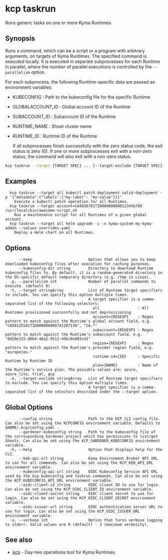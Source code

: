 # kcp taskrun
Runs generic tasks on one or more Kyma Runtimes.

## Synopsis

Runs a command, which can be a script or a program with arbitrary arguments, on targets of Kyma Runtimes.
The specified command is executed locally. It is executed in separate subprocesses for each Runtime in parallel, where the number of parallel executions is controlled by the `--parallelism` option.

For each subprocess, the following Runtime-specific data are passed as environment variables:
  - KUBECONFIG       : Path to the kubeconfig file for the specific Runtime
  - GLOBALACCOUNT_ID : Global account ID of the Runtime
  - SUBACCOUNT_ID    : Subaccount ID of the Runtime
  - RUNTIME_NAME     : Shoot cluster name
  - RUNTIME_ID       : Runtime ID of the Runtime

	If all subprocesses finish successfully with the zero status code, the exit status is zero (0). If one or more subprocesses exit with a non-zero status, the command will also exit with a non-zero status.

```bash
kcp taskrun --target {TARGET SPEC} ... [--target-exclude {TARGET SPEC} ...] COMMAND [ARGS ...] [flags]
```

## Examples

```
  kcp taskrun --target all kubectl patch deployment valid-deployment -p '{"metadata":{"labels":{"my-label": "my-value"}}}'
    Execute a kubectl patch operation for all Runtimes.
  kcp taskrun --target account=CA4836781TID000000000123456789 /usr/local/bin/awesome-script.sh
    Run a maintenance script for all Runtimes of a given global account.
  kcp taskrun --target all helm upgrade -i -n kyma-system my-kyma-addon --values overrides.yaml
    Deploy a Helm chart on all Runtimes.
```

## Options

```
      --keep                         Option that allows you to keep downloaded kubeconfig files after execution for caching purposes.
      --kubeconfig-dir string        Directory to download Runtime kubeconfig files to. By default, it is a random-generated directory in the OS-specific default temporary directory (e.g. /tmp in Linux).
  -p, --parallelism int              Number of parallel commands to execute. (default 8)
  -t, --target stringArray           List of Runtime target specifiers to include. You can specify this option multiple times.
                                     A target specifier is a comma-separated list of the following selectors:
                                       all                 : All Runtimes provisioned successfully and not deprovisioning
                                       account={REGEXP}    : Regex pattern to match against the Runtime's global account field, e.g. "CA50125541TID000000000741207136", "CA.*"
                                       subaccount={REGEXP} : Regex pattern to match against the Runtime's subaccount field, e.g. "0d20e315-d0b4-48a2-9512-49bc8eb03cd1"
                                       region={REGEXP}     : Regex pattern to match against the Runtime's provider region field, e.g. "europe|eu-"
                                       runtime-id={ID}     : Specific Runtime by Runtime ID
                                       plan={NAME}         : Name of the Runtime's service plan. The possible values are: azure, azure_lite, trial, gcp
  -e, --target-exclude stringArray   List of Runtime target specifiers to exclude. You can specify this option multiple times.
                                     A target specifier is a comma-separated list of the selectors described under the --target option.
```

## Global Options

```
      --config string                Path to the KCP CLI config file. Can also be set using the KCPCONFIG environment variable. Defaults to $HOME/.kcp/config.yaml .
      --gardener-kubeconfig string   Path to the kubeconfig file of the corresponding Gardener project which has permissions to list/get Shoots. Can also be set using the KCP_GARDENER_KUBECONFIG environment variable.
  -h, --help                         Option that displays help for the CLI.
      --keb-api-url string           Kyma Environment Broker API URL to use for all commands. Can also be set using the KCP_KEB_API_URL environment variable.
      --kubeconfig-api-url string    OIDC Kubeconfig Service API URL used by the kcp kubeconfig and taskrun commands. Can also be set using the KCP_KUBECONFIG_API_URL environment variable.
      --oidc-client-id string        OIDC client ID to use for login. Can also be set using the KCP_OIDC_CLIENT_ID environment variable.
      --oidc-client-secret string    OIDC client secret to use for login. Can also be set using the KCP_OIDC_CLIENT_SECRET environment variable.
      --oidc-issuer-url string       OIDC authentication server URL to use for login. Can also be set using the KCP_OIDC_ISSUER_URL environment variable.
  -v, --verbose int                  Option that turns verbose logging to stderr. Valid values are 0 (default) - 3 (maximum verbosity).
```

## See also

* [kcp](kcp.md)	 - Day-two operations tool for Kyma Runtimes.

